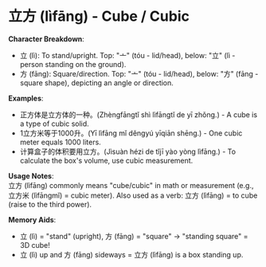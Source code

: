 # **立方 (lìfāng) - Cube / Cubic**

**Character Breakdown**:  
- 立 (lì): To stand/upright. Top: "亠" (tóu - lid/head), below: "立" (lì - person standing on the ground).  
- 方 (fāng): Square/direction. Top: "亠" (tóu - lid/head), below: "方" (fāng - square shape), depicting an angle or direction.

**Examples**:  
- 正方体是立方体的一种。(Zhèngfāngtǐ shì lìfāngtǐ de yī zhǒng.) - A cube is a type of cubic solid.  
- 1立方米等于1000升。(Yī lìfāng mǐ děngyú yīqiān shēng.) - One cubic meter equals 1000 liters.  
- 计算盒子的体积要用立方。(Jìsuàn hézi de tǐjī yào yòng lìfāng.) - To calculate the box's volume, use cubic measurement.

**Usage Notes**:  
立方 (lìfāng) commonly means "cube/cubic" in math or measurement (e.g., 立方米 (lìfāngmǐ) = cubic meter). Also used as a verb: 立方 (lìfāng) = to cube (raise to the third power).

**Memory Aids**:  
- 立 (lì) = "stand" (upright), 方 (fāng) = "square" → "standing square" = 3D cube!  
- 立 (lì) up and 方 (fāng) sideways = 立方 (lìfāng) is a box standing up.